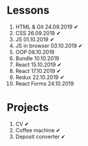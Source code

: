 # Lessons

1. HTML & Git 24.09.2019 ✔
2. CSS 26.09.2019 ✔
3. JS 01.10.2019 ✔
4. JS in browser 03.10.2019 ✔
5. OOP 08.10.2019
6. Bundle 10.10.2019
7. React 15.10.2019 ✔
8. React 17.10.2019 ✔
9. Redux 22.10.2019 ✔
10. React Forms 24.10.2019

# Projects
1. CV ✔
2. Coffee machine ✔
3. Deposit converter ✔
